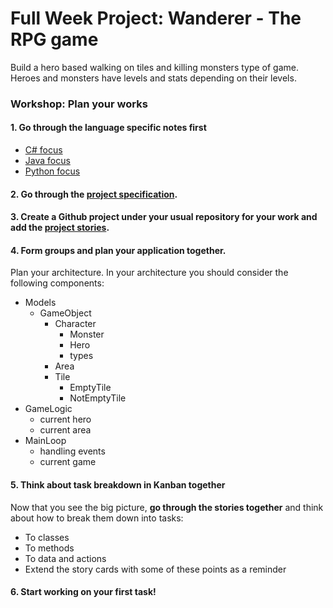 # Full Week Project: Wanderer - The RPG game

Build a hero based walking on tiles and killing monsters type of game. Heroes and monsters have levels and stats depending on their levels.

### Workshop: Plan your works
#### 1. Go through the language specific notes first
- [C# focus](cs.md)
- [Java focus](java.md)
- [Python focus](python.md)

#### 2. Go through the [project specification](specification.md).
#### 3. Create a Github project under your usual repository for your work and add the [project stories](stories.md).
#### 4. Form groups and plan your application together.
Plan your architecture. In your architecture you should consider the following components:
- Models
    - GameObject
        - Character
            - Monster
            - Hero
            - types
        - Area
        - Tile
            - EmptyTile
            - NotEmptyTile
- GameLogic
    - current hero
    - current area
- MainLoop
    - handling events
    - current game

#### 5. Think about task breakdown in Kanban together
Now that you see the big picture, **go through the stories together** and think about how to break them down into tasks:
  - To classes
  - To methods
  - To data and actions
  - Extend the story cards with some of these points as a reminder

#### 6. Start working on your first task!
